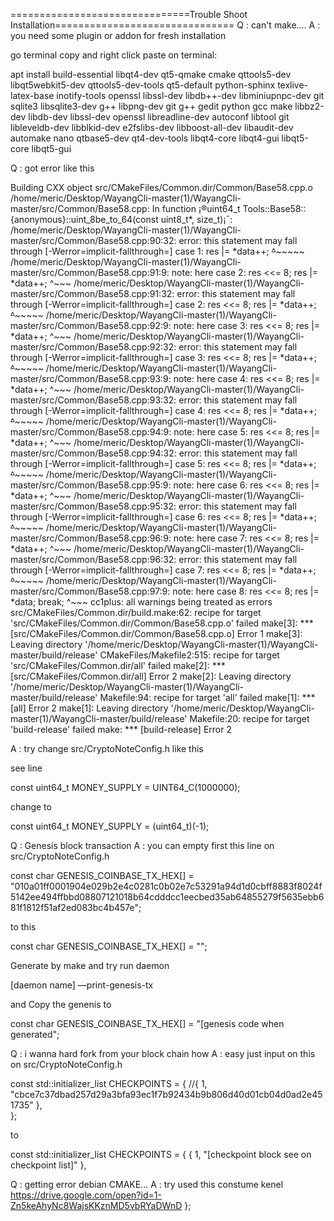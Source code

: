 ===============================Trouble Shoot Installation===============================
Q : can't make....
A : you need some plugin or addon for fresh installation

go terminal copy and right click paste on terminal:

apt install build-essential libqt4-dev qt5-qmake cmake qttools5-dev libqt5webkit5-dev qttools5-dev-tools qt5-default python-sphinx texlive-latex-base inotify-tools  openssl libssl-dev libdb++-dev libminiupnpc-dev git sqlite3 libsqlite3-dev g++ libpng-dev git g++ gedit python gcc make libbz2-dev libdb-dev libssl-dev openssl libreadline-dev autoconf libtool git libleveldb-dev libblkid-dev e2fslibs-dev libboost-all-dev libaudit-dev automake nano qtbase5-dev qt4-dev-tools libqt4-core libqt4-gui libqt5-core libqt5-gui

Q : got error like this

Building CXX object src/CMakeFiles/Common.dir/Common/Base58.cpp.o /home/meric/Desktop/WayangCli-master(1)/WayangCli-master/src/Common/Base58.cpp: In function ¡®uint64_t Tools::Base58::{anonymous}::uint_8be_to_64(const uint8_t*, size_t)¡¯: /home/meric/Desktop/WayangCli-master(1)/WayangCli-master/src/Common/Base58.cpp:90:32: error: this statement may fall through [-Werror=implicit-fallthrough=] case 1: res |= *data++; ~~~~^~~~~~~~~~ /home/meric/Desktop/WayangCli-master(1)/WayangCli-master/src/Common/Base58.cpp:91:9: note: here case 2: res <<= 8; res |= *data++; ^~~~ /home/meric/Desktop/WayangCli-master(1)/WayangCli-master/src/Common/Base58.cpp:91:32: error: this statement may fall through [-Werror=implicit-fallthrough=] case 2: res <<= 8; res |= *data++; ~~~~^~~~~~~~~~ /home/meric/Desktop/WayangCli-master(1)/WayangCli-master/src/Common/Base58.cpp:92:9: note: here case 3: res <<= 8; res |= *data++; ^~~~ /home/meric/Desktop/WayangCli-master(1)/WayangCli-master/src/Common/Base58.cpp:92:32: error: this statement may fall through [-Werror=implicit-fallthrough=] case 3: res <<= 8; res |= *data++; ~~~~^~~~~~~~~~ /home/meric/Desktop/WayangCli-master(1)/WayangCli-master/src/Common/Base58.cpp:93:9: note: here case 4: res <<= 8; res |= *data++; ^~~~ /home/meric/Desktop/WayangCli-master(1)/WayangCli-master/src/Common/Base58.cpp:93:32: error: this statement may fall through [-Werror=implicit-fallthrough=] case 4: res <<= 8; res |= *data++; ~~~~^~~~~~~~~~ /home/meric/Desktop/WayangCli-master(1)/WayangCli-master/src/Common/Base58.cpp:94:9: note: here case 5: res <<= 8; res |= *data++; ^~~~ /home/meric/Desktop/WayangCli-master(1)/WayangCli-master/src/Common/Base58.cpp:94:32: error: this statement may fall through [-Werror=implicit-fallthrough=] case 5: res <<= 8; res |= *data++; ~~~~^~~~~~~~~~ /home/meric/Desktop/WayangCli-master(1)/WayangCli-master/src/Common/Base58.cpp:95:9: note: here case 6: res <<= 8; res |= *data++; ^~~~ /home/meric/Desktop/WayangCli-master(1)/WayangCli-master/src/Common/Base58.cpp:95:32: error: this statement may fall through [-Werror=implicit-fallthrough=] case 6: res <<= 8; res |= *data++; ~~~~^~~~~~~~~~ /home/meric/Desktop/WayangCli-master(1)/WayangCli-master/src/Common/Base58.cpp:96:9: note: here case 7: res <<= 8; res |= *data++; ^~~~ /home/meric/Desktop/WayangCli-master(1)/WayangCli-master/src/Common/Base58.cpp:96:32: error: this statement may fall through [-Werror=implicit-fallthrough=] case 7: res <<= 8; res |= *data++; ~~~~^~~~~~~~~~ /home/meric/Desktop/WayangCli-master(1)/WayangCli-master/src/Common/Base58.cpp:97:9: note: here case 8: res <<= 8; res |= *data; break; ^~~~ cc1plus: all warnings being treated as errors src/CMakeFiles/Common.dir/build.make:62: recipe for target 'src/CMakeFiles/Common.dir/Common/Base58.cpp.o' failed make[3]: *** [src/CMakeFiles/Common.dir/Common/Base58.cpp.o] Error 1 make[3]: Leaving directory '/home/meric/Desktop/WayangCli-master(1)/WayangCli-master/build/release' CMakeFiles/Makefile2:515: recipe for target 'src/CMakeFiles/Common.dir/all' failed make[2]: *** [src/CMakeFiles/Common.dir/all] Error 2 make[2]: Leaving directory '/home/meric/Desktop/WayangCli-master(1)/WayangCli-master/build/release' Makefile:94: recipe for target 'all' failed make[1]: *** [all] Error 2 make[1]: Leaving directory '/home/meric/Desktop/WayangCli-master(1)/WayangCli-master/build/release' Makefile:20: recipe for target 'build-release' failed make: *** [build-release] Error 2

A : try change src/CryptoNoteConfig.h like this

see line

const uint64_t MONEY_SUPPLY = UINT64_C(1000000);

change to

const uint64_t MONEY_SUPPLY = (uint64_t)(-1);

Q : Genesis block transaction
A : you can empty first this line on src/CryptoNoteConfig.h

const char     GENESIS_COINBASE_TX_HEX[]                     = "010a01ff0001904e029b2e4c0281c0b02e7c53291a94d1d0cbff8883f8024f5142ee494ffbbd08807121018b64cdddcc1eecbed35ab64855279f5635ebb681f1812f51af2ed083bc4b457e";

to this

const char     GENESIS_COINBASE_TX_HEX[]                     = "";

Generate by make and try run daemon

[daemon name] —print-genesis-tx

and Copy the genenis to

const char     GENESIS_COINBASE_TX_HEX[]                     = "[genesis code when generated";

Q : i wanna hard fork from your block chain how
A : easy just input on this on src/CryptoNoteConfig.h

const std::initializer_list<CheckpointData> CHECKPOINTS = {
    //{ 1, "cbce7c37dbad257d29a3bfa93ec1f7b92434b9b806d40d01cb04d0ad2e451735" },    
};

to

const std::initializer_list<CheckpointData> CHECKPOINTS = {
    { 1, "[checkpoint block see on checkpoint list]" },    

Q : getting error debian CMAKE...
A : try used this constume kenel https://drive.google.com/open?id=1-Zn5keAhyNc8WajsKKznMD5vbRYaDWnD
};
